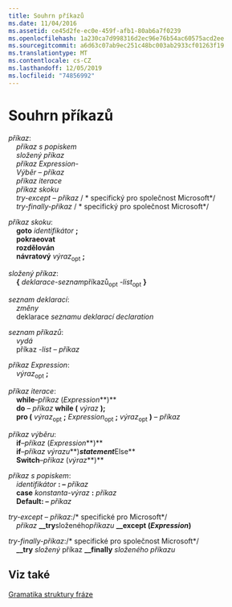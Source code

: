 ```yaml
---
title: Souhrn příkazů
ms.date: 11/04/2016
ms.assetid: ce45d2fe-ec0e-459f-afb1-80ab6a7f0239
ms.openlocfilehash: 1a230ca7d998316d2ec96e76b54ac60575acd2ee
ms.sourcegitcommit: a6d63c07ab9ec251c48bc003ab2933cf01263f19
ms.translationtype: MT
ms.contentlocale: cs-CZ
ms.lasthandoff: 12/05/2019
ms.locfileid: "74856992"
---
```

# <a name="summary-of-statements"></a>Souhrn příkazů

*příkaz*:<br/>
&nbsp;&nbsp;&nbsp;&nbsp;*příkaz s popiskem*<br/>
&nbsp;&nbsp;&nbsp;&nbsp;*složený příkaz*<br/>
&nbsp;&nbsp;&nbsp;&nbsp;*příkaz Expression-*<br/>
&nbsp;&nbsp;&nbsp;&nbsp;*Výběr – příkaz*<br/>
&nbsp;&nbsp;&nbsp;&nbsp;*příkaz iterace*<br/>
&nbsp;&nbsp;&nbsp;&nbsp;*příkaz skoku*<br/>
&nbsp;&nbsp;&nbsp;&nbsp;*try-except – příkaz*  / \* specifický pro společnost Microsoft\*/<br/>
&nbsp;&nbsp;&nbsp;&nbsp;*try-finally-příkaz*  / \* specifický pro společnost Microsoft\*/

*příkaz skoku*:<br/>
&nbsp;&nbsp;&nbsp;&nbsp;**goto**  *identifikátor*  **;**<br/>
&nbsp;&nbsp;&nbsp;&nbsp;**pokraeovat**<br/>
&nbsp;&nbsp;&nbsp;&nbsp;**rozdělován**<br/>
&nbsp;&nbsp;&nbsp;&nbsp;**návratový** *výraz*<sub>opt</sub> **;**

*složený příkaz*:<br/>
&nbsp;&nbsp;&nbsp;&nbsp;**{** *deklarace-seznam*příkazů<sub>opt</sub> *-list*<sub>opt</sub> **}**

*seznam deklarací*:<br/>
&nbsp;&nbsp;&nbsp;&nbsp;*změny*<br/>
&nbsp;&nbsp;&nbsp;&nbsp;deklarace *seznamu deklarací* *declaration*

*seznam příkazů*:<br/>
&nbsp;&nbsp;&nbsp;&nbsp;*vydá*<br/>
&nbsp;&nbsp;&nbsp;&nbsp;příkaz *-list –* *příkaz*

*příkaz Expression*:<br/>
&nbsp;&nbsp;&nbsp;&nbsp;*výraz*<sub>opt</sub> **;**

*příkaz iterace*:<br/>
&nbsp;&nbsp;&nbsp;&nbsp;**while**–*příkaz* (*Expression***)**      <br/>
&nbsp;&nbsp;&nbsp;&nbsp;**do**  *– příkaz*  **while (**  *výraz*  **);**<br/>
&nbsp;&nbsp;&nbsp;&nbsp;**pro (**  *výraz*<sub>opt</sub> **;** *Expression*<sub>opt</sub> **;** *výraz*<sub>opt</sub> **)** – *příkaz*

*příkaz výběru*:<br/>
&nbsp;&nbsp;&nbsp;&nbsp;**if**–*příkaz* (*Expression***)**      <br/>
&nbsp;&nbsp;&nbsp;&nbsp;**if**–*příkaz* *výrazu***)***statement***Else**          <br/>
&nbsp;&nbsp;&nbsp;&nbsp;**Switch**–*příkaz* (*výraz***)**      

*příkaz s popiskem*:<br/>
&nbsp;&nbsp;&nbsp;&nbsp;*identifikátor*  **: –**  *příkaz*<br/>
&nbsp;&nbsp;&nbsp;&nbsp;**case**  *konstanta-výraz*  **:**  *příkaz*<br/>
&nbsp;&nbsp;&nbsp;&nbsp;**Default: –**  *příkaz*

*try-except – příkaz*:/\* specifické pro Microsoft\*/<br/>
&nbsp;&nbsp;&nbsp;&nbsp;*příkaz* **__try**složeného*příkazu* **__except (***Expression***)**        

*try-finally-příkaz*:/\* specifické pro společnost Microsoft\*/<br/>
&nbsp;&nbsp;&nbsp;&nbsp;**__try**  *složený* příkaz **__finally**  *složeného příkazu*

## <a name="see-also"></a>Viz také

[Gramatika struktury fráze](../c-language/phrase-structure-grammar.md)
